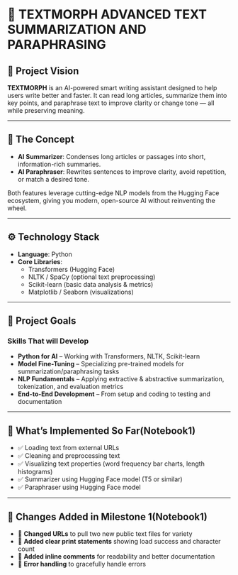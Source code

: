 # 📝 TEXTMORPH ADVANCED TEXT SUMMARIZATION AND PARAPHRASING

## 🚀 Project Vision  
**TEXTMORPH** is an AI-powered smart writing assistant designed to help users write better and faster. It can read long articles, summarize them into key points, and paraphrase text to improve clarity or change tone — all while preserving meaning.  

---

## 🧠 The Concept  
- **AI Summarizer**: Condenses long articles or passages into short, information-rich summaries.  
- **AI Paraphraser**: Rewrites sentences to improve clarity, avoid repetition, or match a desired tone.  

Both features leverage cutting-edge NLP models from the Hugging Face ecosystem, giving you modern, open-source AI without reinventing the wheel.  

---

## ⚙️ Technology Stack  
- **Language**: Python  
- **Core Libraries**:  
  - Transformers (Hugging Face)  
  - NLTK / SpaCy (optional text preprocessing)  
  - Scikit-learn (basic data analysis & metrics)  
  - Matplotlib / Seaborn (visualizations)
---

## 🎯 Project Goals  

### Skills That will Develop  
- **Python for AI** – Working with Transformers, NLTK, Scikit-learn  
- **Model Fine-Tuning** – Specializing pre-trained models for summarization/paraphrasing tasks  
- **NLP Fundamentals** – Applying extractive & abstractive summarization, tokenization, and evaluation metrics  
- **End-to-End Development** – From setup and coding to testing and documentation

---
## 🔄 What’s Implemented So Far(Notebook1)
- ✅ Loading text from external URLs  
- ✅ Cleaning and preprocessing text  
- ✅ Visualizing text properties (word frequency bar charts, length histograms)  
- ✅ Summarizer using Hugging Face model (T5 or similar)  
- ✅ Paraphraser using Hugging Face model

---

## 📝 Changes Added in Milestone 1(Notebook1)
- 🔹 **Changed URLs** to pull two new public text files for variety  
- 🔹 **Added clear print statements** showing load success and character count  
- 🔹 **Added inline comments** for readability and better documentation  
- 🔹 **Error handling** to gracefully handle errors
